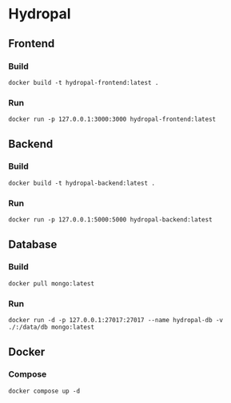 # Hydropal
## Frontend
### Build
```
docker build -t hydropal-frontend:latest .
```
### Run
```
docker run -p 127.0.0.1:3000:3000 hydropal-frontend:latest
```

## Backend
### Build
```
docker build -t hydropal-backend:latest .
```
### Run
```
docker run -p 127.0.0.1:5000:5000 hydropal-backend:latest
```

## Database
### Build
```
docker pull mongo:latest
```
### Run
```
docker run -d -p 127.0.0.1:27017:27017 --name hydropal-db -v ./:/data/db mongo:latest
```

## Docker
### Compose
```
docker compose up -d
```
